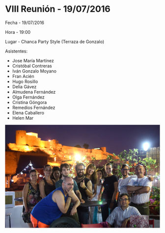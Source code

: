 # VIII Reunión - 19/07/2016

Fecha - 19/07/2016

Hora  - 19:00

Lugar - Chanca Party Style (Terraza de Gonzalo)

Asistentes:
* Jose María Martínez
* Cristóbal Contreras
* Iván Gonzalo Moyano
* Fran Acién
* Hugo Rosillo
* Delia Gávez
* Almudena Fernández
* Olga Fernández
* Cristina Góngora
* Remedios Fernández
* Elena Caballero
* Helen Mar

![Asistentes VIII Reunión](DSC_0410.jpg)
